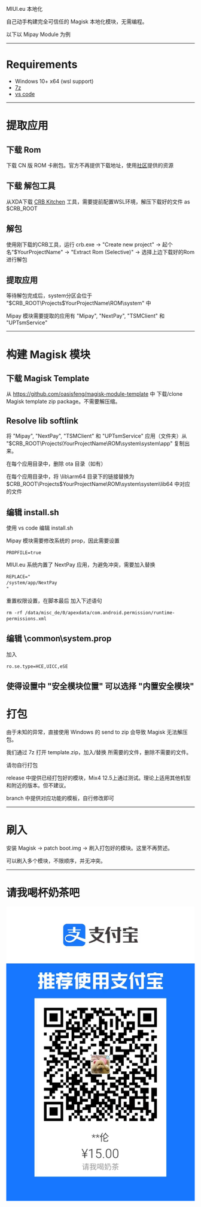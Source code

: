 MIUI.eu 本地化

自己动手构建完全可信任的 Magisk 本地化模块，无需编程。

以下以 Mipay Module 为例

---

# Requirements

- Windows 10+ x64 (wsl support)
- [7z](https://www.7-zip.org/)
- [vs code](https://code.visualstudio.com/)

---

# 提取应用

## 下载 Rom

下载 CN 版 ROM 卡刷包。官方不再提供下载地址，使用[社区](https://web.vip.miui.com/page/info/mio/mio/detail?postId=37093637&app_version=dev.20051)提供的资源

## 下载 解包工具

从XDA下载 [CRB Kitchen](https://forum.xda-developers.com/t/tool-windows-kitchen-crb-v3-0-0-beta15.3947779/#post-85024807) 工具，需要提前配置WSL环境，解压下载好的文件 as $CRB_ROOT

## 解包

使用刚下载的CRB工具，运行 crb.exe -> "Create new project" -> 起个名"$YourProjectName" -> "Extract Rom (Selective)" -> 选择上边下载好的Rom进行解包

## 提取应用

等待解包完成后，system分区会位于 "$CRB_ROOT\Projects\$YourProjectName\ROM\system" 中

Mipay 模块需要提取的应用有 "Mipay", "NextPay", "TSMClient" 和 "UPTsmService"

---

# 构建 Magisk 模块

## 下载 Magisk Template

从 https://github.com/oasisfeng/magisk-module-template 中 下载/clone Magisk template zip package。不需要解压缩。

## Resolve lib softlink

将 "Mipay", "NextPay", "TSMClient" 和 "UPTsmService" 应用（文件夹）从 "$CRB_ROOT\Projects\YourProjectName\ROM\system\system\app" 复制出来。

在每个应用目录中，删除 ota 目录（如有）

在每个应用目录中，将 \lib\arm64 目录下的链接替换为 $CRB_ROOT\Projects\$YourProjectName\ROM\system\system\lib64 中对应的文件

## 编辑 install.sh

使用 vs code 编辑 install.sh

Mipay 模块需要修改系统的 prop，因此需要设置 
```
PROPFILE=true
```

MIUI.eu 系统内置了 NextPay 应用，为避免冲突，需要加入替换
```
REPLACE="
/system/app/NextPay
"
```

重置权限设置，在脚本最后 加入下述语句
```
rm -rf /data/misc_de/0/apexdata/com.android.permission/runtime-permissions.xml
```

## 编辑 \common\system.prop

加入
```
ro.se.type=HCE,UICC,eSE
```

使得设置中 "安全模块位置" 可以选择 "内置安全模块"
---

# 打包

由于未知的异常，直接使用 Windows 的 send to zip 会导致 Magisk 无法解压包。

我们通过 7z 打开 template.zip，加入/替换 所需要的文件，删除不需要的文件。

<bold> 请勿自行打包 </bold>

release 中提供已经打包好的模块，Mix4 12.5上通过测试。理论上适用其他机型和附近的版本。但不建议。

branch 中提供对应功能的模板，自行修改即可

---

# 刷入

安装 Magisk -> patch boot.img -> 刷入打包好的模块。这里不再赘述。

可以刷入多个模块，不限顺序，并无冲突。

---

# 请我喝杯奶茶吧

![image](https://github.com/BolunHan/miui.eu.localization/blob/main/docs/milk_tea.jpg)
